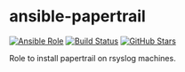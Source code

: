 # ansible-papertrail

[![Ansible Role](https://img.shields.io/ansible/role/5963.svg)](https://galaxy.ansible.com/detail#/role/5963)
[![Build Status](https://travis-ci.org/shrikeh-ansible-roles/ansible-papertrail-rsyslog.svg)](https://travis-ci.org/shrikeh-ansible-roles/ansible-papertrail-rsyslog)
[![GitHub Stars](https://img.shields.io/github/stars/shrikeh-ansible-roles/ansible-papertrail-rsyslog.svg)](https://github.com/shrikeh-ansible-roles/ansible-papertrail-rsyslog)

Role to install papertrail on rsyslog machines.
